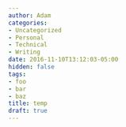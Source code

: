 ```yaml
---
author: Adam
categories:
- Uncategorized
- Personal
- Technical
- Writing
date: 2016-11-10T13:12:03-05:00
hidden: false
tags:
- foo
- bar
- baz
title: temp
draft: true
---
```

